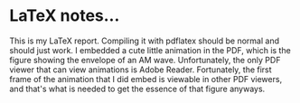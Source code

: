 LaTeX notes...
===============================

This is my LaTeX report. Compiling it with pdflatex should be normal and should
just work. I embedded a cute little animation in the PDF, which is the figure
showing the envelope of an AM wave. Unfortunately, the only PDF viewer that can
view animations is Adobe Reader. Fortunately, the first frame of the animation
that I did embed is viewable in other PDF viewers, and that's what is needed to
get the essence of that figure anyways.
